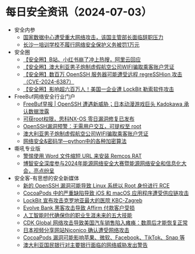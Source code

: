 # 每日安全资讯（2024-07-03）

- 安全内参
  - [国家数据中心遭受重大网络攻击，该国主管部长面临辞职压力](https://mp.weixin.qq.com/s?__biz=MzI4NDY2MDMwMw==&mid=2247512075&idx=1&sn=c3d0608ca7b2e705f1b94911a92194ac&chksm=ebfaf72bdc8d7e3dd400755e60e76590f85bb9e07fd46749e1050b00e2f562f353ceca9a6183&scene=58&subscene=0#rd)
  - [长沙一培训学校不履行网络安全保护义务被罚1万元](https://mp.weixin.qq.com/s?__biz=MzI4NDY2MDMwMw==&mid=2247512075&idx=2&sn=a91f82bda4d6a45b61bd977b98f0e6e4&chksm=ebfaf72bdc8d7e3de6f312dd7ea76e2b1e8a9205afb3a6648b040475abdafc86473c5dbeae98&scene=58&subscene=0#rd)
- 安全圈
  - [【安全圈】B站、小红书崩了冲上热搜，阿里云回应](https://mp.weixin.qq.com/s?__biz=MzIzMzE4NDU1OQ==&mid=2652062466&idx=1&sn=893b1ad979f3829744b10bf36d2445c6&chksm=f36e6f42c419e6545b1780b268ffcac2a45b75b982317ee6e8b17a79713a8a8ff0b07ebe14b2&scene=58&subscene=0#rd)
  - [【安全圈】澳大利亚男子炮制虚假航空公司WIFI骗取乘客账户凭证](https://mp.weixin.qq.com/s?__biz=MzIzMzE4NDU1OQ==&mid=2652062466&idx=2&sn=eb5901a40b0ce569b391c2509f29bf81&chksm=f36e6f42c419e654aa22a4d58ce39eecd6320fed3ba8ef2d74a967c4afdf8c8a44670ad98dd7&scene=58&subscene=0#rd)
  - [【安全圈】数百万 OpenSSH 服务器可能遭受远程 regreSSHion 攻击（CVE-2024-6387）](https://mp.weixin.qq.com/s?__biz=MzIzMzE4NDU1OQ==&mid=2652062466&idx=3&sn=4dfe5314c316497a5472075715addb64&chksm=f36e6f42c419e6545ff5723e21946f0585f854c86b309bc58c4b329798deb87d9c2d854f8a9c&scene=58&subscene=0#rd)
  - [【安全圈】影响超六百万人！美国一企业遭 LockBit 勒索软件攻击](https://mp.weixin.qq.com/s?__biz=MzIzMzE4NDU1OQ==&mid=2652062466&idx=4&sn=94a51092a4c2e8009cd101689599ee4b&chksm=f36e6f42c419e6545df8df3c891b3c47ad55859088479f2152d7c673a6979ebaee88961106e5&scene=58&subscene=0#rd)
- FreeBuf网络安全行业门户
  - [FreeBuf早报 | OpenSSH 遭遇新威胁；日本动漫游戏巨头 Kadokawa 承认数据泄露](https://www.freebuf.com/news/404997.html)
  - [可获root权限，思科NX-OS 零日漏洞修复已发布](https://www.freebuf.com/news/404980.html)
  - [OpenSSH漏洞预警：无需用户交互，可提权至 root](https://www.freebuf.com/news/404977.html)
  - [澳大利亚男子炮制虚假航空公司WIFI骗取乘客账户凭证](https://www.freebuf.com/news/404964.html)
  - [网络安全&密码学—python中的各种加密算法](https://www.freebuf.com/articles/web/404947.html)
- 嘶吼专业版
  - [警惕使用 Word 文件缩短 URL 来安装 Remcos RAT](https://mp.weixin.qq.com/s?__biz=MzI0MDY1MDU4MQ==&mid=2247576024&idx=1&sn=59c27341f58b2c43cbecec4b4e475434&chksm=e91479e2de63f0f46a7e015d58f83fe799c9edb2cd96556c0620a8920409e73163960fb4058b&scene=58&subscene=0#rd)
  - [博智安全深度参与2024年能源网络安全大赛暨能源网络安全和信息化大会，亮点纷呈](https://mp.weixin.qq.com/s?__biz=MzI0MDY1MDU4MQ==&mid=2247576024&idx=2&sn=fc49996f224c1d2e53b858adab04929f&chksm=e91479e2de63f0f4c8d643695865017f4aa931b3c076c7ce5690b7d53f835412c11da8b2079f&scene=58&subscene=0#rd)
- 安全客-有思想的安全新媒体
  - [新的 OpenSSH 漏洞可能导致 Linux 系统以 Root 身份进行 RCE](https://www.anquanke.com/post/id/297640)
  - [CocoaPods 中的严重缺陷导致 iOS 和 macOS 应用程序遭受供应链攻击](https://www.anquanke.com/post/id/297638)
  - [LockBit 宣布攻击克罗地亚最大的医院 KBC-Zagreb](https://www.anquanke.com/post/id/297636)
  - [Evolve Bank 黑客攻击导致 Affirm 付款客户受损](https://www.anquanke.com/post/id/297632)
  - [人工智能时代确保你的职业生涯未来的五大技能](https://www.anquanke.com/post/id/297629)
  - [CDK Global 网络攻击导致美国汽车销售陷入瘫痪：数周后才能恢复正常](https://www.anquanke.com/post/id/297626)
  - [日本视频分享网站Niconico 确认遭受网络攻击](https://www.anquanke.com/post/id/297623)
  - [CocoaPods 漏洞可能影响苹果、微软、Facebook、TikTok、Snap 等](https://www.anquanke.com/post/id/297621)
  - [澳大利亚国民银行对主要银行面临的网络威胁发出警告](https://www.anquanke.com/post/id/297618)
